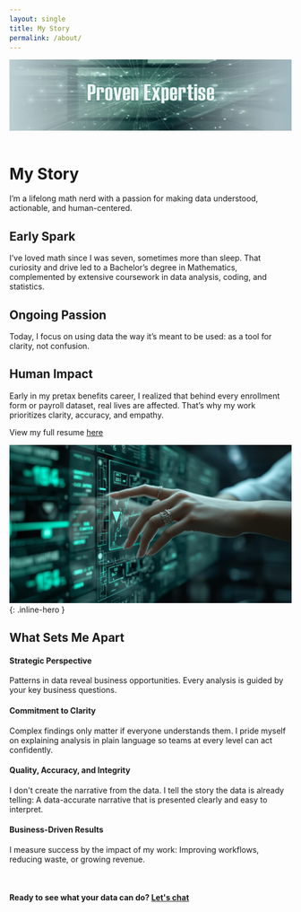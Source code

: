 ```yaml
---
layout: single
title: My Story
permalink: /about/
---
```


<div class="hero-image">
  <img src="/assets/images/about_top_page.jpg" alt="Nerding Out">
</div>

<br>

# My Story

I’m a lifelong math nerd with a passion for making data understood, actionable, and human-centered.

## Early Spark

I’ve loved math since I was seven, sometimes more than sleep. That curiosity and drive led to a Bachelor’s degree in Mathematics, complemented by extensive coursework in data analysis, coding, and statistics.

## Ongoing Passion

Today, I focus on using data the way it’s meant to be used: as a tool for clarity, not confusion.

## Human Impact

Early in my pretax benefits career, I realized that behind every enrollment form or payroll dataset, real lives are affected. That’s why my work prioritizes clarity, accuracy, and empathy.

View my full resume [here](https://jerricaraemer.github.io/)

![Data Manipulation](/assets/images/about_page.jpg){: .inline-hero }

## What Sets Me Apart

#### Strategic Perspective

Patterns in data reveal business opportunities. Every analysis is guided by your key business questions.

#### Commitment to Clarity

Complex findings only matter if everyone understands them. I pride myself on explaining analysis in plain language so teams at every level can act confidently.

#### Quality, Accuracy, and Integrity

I don't create the narrative from the data. I tell the story the data is already telling: A data-accurate narrative that is presented clearly and easy to interpret.

#### Business-Driven Results

I measure success by the impact of my work: Improving workflows, reducing waste, or growing revenue.

<br>

#### Ready to see what your data can do? [Let's chat](contact.md)
